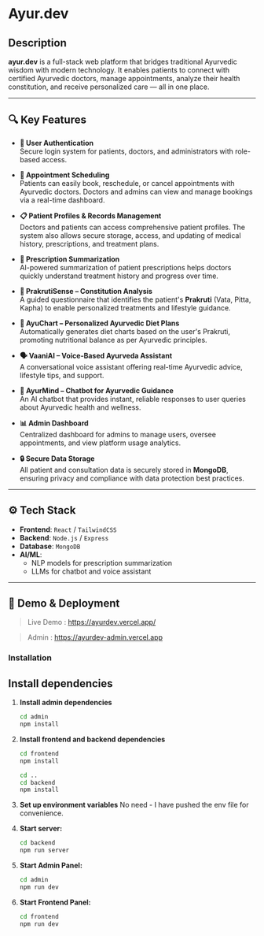 # Ayur.dev

## Description
**ayur.dev** is a full-stack web platform that bridges traditional Ayurvedic wisdom with modern technology. It enables patients to connect with certified Ayurvedic doctors, manage appointments, analyze their health constitution, and receive personalized care — all in one place.

---

## 🔍 Key Features

- **🔐 User Authentication**  
  Secure login system for patients, doctors, and administrators with role-based access.

- **📅 Appointment Scheduling**  
  Patients can easily book, reschedule, or cancel appointments with Ayurvedic doctors. Doctors and admins can view and manage bookings via a real-time dashboard.

- **📋 Patient Profiles & Records Management**  
  Doctors and patients can access comprehensive patient profiles. The system also allows secure storage, access, and updating of medical history, prescriptions, and treatment plans.

- **🧾 Prescription Summarization**  
  AI-powered summarization of patient prescriptions helps doctors quickly understand treatment history and progress over time.

- **🧬 PrakrutiSense – Constitution Analysis**  
  A guided questionnaire that identifies the patient's **Prakruti** (Vata, Pitta, Kapha) to enable personalized treatments and lifestyle guidance.

- **🥗 AyuChart – Personalized Ayurvedic Diet Plans**  
  Automatically generates diet charts based on the user's Prakruti, promoting nutritional balance as per Ayurvedic principles.

- **🗣️ VaaniAI – Voice-Based Ayurveda Assistant**  
  A conversational voice assistant offering real-time Ayurvedic advice, lifestyle tips, and support.

- **💬 AyurMind – Chatbot for Ayurvedic Guidance**  
  An AI chatbot that provides instant, reliable responses to user queries about Ayurvedic health and wellness.

- **📊 Admin Dashboard**  
  Centralized dashboard for admins to manage users, oversee appointments, and view platform usage analytics.

- **🔒 Secure Data Storage**  
  All patient and consultation data is securely stored in **MongoDB**, ensuring privacy and compliance with data protection best practices.

---

## ⚙️ Tech Stack

- **Frontend**: `React` / `TailwindCSS`
- **Backend**: `Node.js` / `Express` 
- **Database**: `MongoDB` 
- **AI/ML**:
  - NLP models for prescription summarization
  - LLMs for chatbot and voice assistant
---

## 🚀 Demo & Deployment
> Live Demo : https://ayurdev.vercel.app/

> Admin : https://ayurdev-admin.vercel.app

### Installation

## Install dependencies

1. **Install admin dependencies**
   ```bash
   cd admin
   npm install
   ```

2. **Install frontend and backend dependencies**
   ```bash
   cd frontend
   npm install
   ```

   ```bash
   cd ..
   cd backend
   npm install
   ```

3. **Set up environment variables**
   No need - I have pushed the env file for convenience.

4. **Start server:**
   ```bash
   cd backend
   npm run server
   ```

5. **Start Admin Panel:**
   ```bash
   cd admin
   npm run dev
   ```

6. **Start Frontend Panel:**
   ```bash
   cd frontend
   npm run dev
   ```
